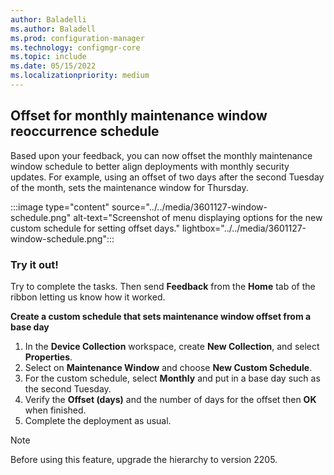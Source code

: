 ```yaml
---
author: Baladelli
ms.author: Baladell
ms.prod: configuration-manager
ms.technology: configmgr-core
ms.topic: include
ms.date: 05/15/2022
ms.localizationpriority: medium
---
```


## <a name="bkmk_offset"></a> Offset for monthly maintenance window reoccurrence schedule
<!--3601127#-->

Based upon your feedback, you can now offset the monthly maintenance window schedule to better align deployments with monthly security updates. For example, using an offset of two days after the second Tuesday of the month, sets the maintenance window for Thursday.

:::image type="content" source="../../media/3601127-window-schedule.png" alt-text="Screenshot of menu displaying options for the new custom schedule for setting offset days." lightbox="../../media/3601127-window-schedule.png":::

### Try it out!  
 Try to complete the tasks. Then send **Feedback** from the **Home** tab of the ribbon letting us know how it worked. 

**Create a custom schedule that sets maintenance window offset from a base day**

1. In the **Device Collection** workspace, create **New Collection**, and select **Properties**.
2. Select on **Maintenance Window** and choose **New Custom Schedule**. 
3. For the custom schedule, select **Monthly** and put in a base day such as the second Tuesday. 
4. Verify the **Offset (days)** and the number of days for the offset then **OK** when finished.  
5. Complete the deployment as usual. 

> [!NOTE]
> Before using this feature, upgrade the hierarchy to version 2205. 